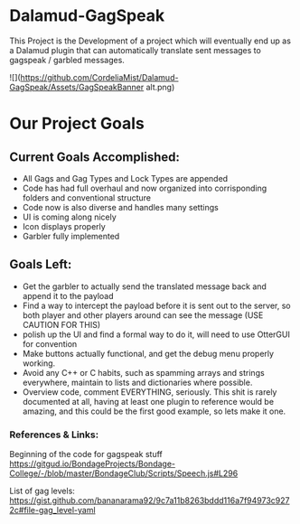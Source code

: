 # Dalamud-GagSpeak 
This Project is the Development of a project which will eventually end up as a Dalamud plugin that can automatically translate sent messages to gagspeak / garbled messages.

![](https://github.com/CordeliaMist/Dalamud-GagSpeak/Assets/GagSpeakBanner alt.png)
# Our Project Goals
## Current Goals Accomplished:
- All Gags and Gag Types and Lock Types are appended
- Code has had full overhaul and now organized into corrisponding folders and conventional structure
- Code now is also diverse and handles many settings
- UI is coming along nicely
- Icon displays properly
- Garbler fully implemented
  
## Goals Left:
- Get the garbler to actually send the translated message back and append it to the payload
- Find a way to intercept the payload before it is sent out to the server, so both player and other players around can see the message (USE CAUTION FOR THIS)
- polish up the UI and find a formal way to do it, will need to use OtterGUI for convention
- Make buttons actually functional, and get the debug menu properly working.
- Avoid any C++ or C habits, such as spamming arrays and strings everywhere, maintain to lists and dictionaries where possible.
- Overview code, comment EVERYTHING, seriously. This shit is rarely documented at all, having at least one plugin to reference would be amazing, and this could be the first good example, so lets make it one.


### References & Links:
Beginning of the code for gagspeak stuff
https://gitgud.io/BondageProjects/Bondage-College/-/blob/master/BondageClub/Scripts/Speech.js#L296

List of gag levels:
https://gist.github.com/bananarama92/9c7a11b8263bddd116a7f94973c9272c#file-gag_level-yaml

